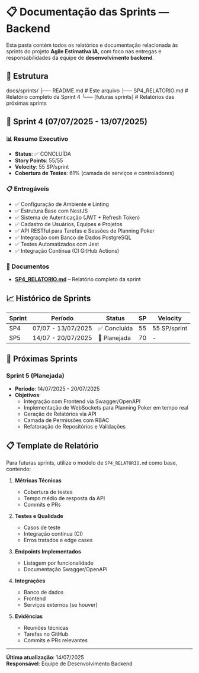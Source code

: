 # 📋 Documentação das Sprints — Backend

Esta pasta contém todos os relatórios e documentação relacionada às sprints do projeto **Agile Estimativa IA**, com foco nas entregas e responsabilidades da equipe de **desenvolvimento backend**.

## 📁 Estrutura

docs/sprints/
├── README.md # Este arquivo
├── SP4_RELATORIO.md # Relatório completo da Sprint 4
└── [futuras sprints] # Relatórios das próximas sprints


## 🚀 Sprint 4 (07/07/2025 - 13/07/2025)

### 📊 Resumo Executivo
- **Status**: ✅ CONCLUÍDA  
- **Story Points**: 55/55  
- **Velocity**: 55 SP/sprint  
- **Cobertura de Testes**: 61% (camada de serviços e controladores)  

### 📋 Entregáveis
- ✅ Configuração de Ambiente e Linting  
- ✅ Estrutura Base com NestJS  
- ✅ Sistema de Autenticação (JWT + Refresh Token)  
- ✅ Cadastro de Usuários, Equipes e Projetos  
- ✅ API RESTful para Tarefas e Sessões de Planning Poker  
- ✅ Integração com Banco de Dados PostgreSQL  
- ✅ Testes Automatizados com Jest  
- ✅ Integração Contínua (CI GitHub Actions)

### 📄 Documentos
- **[SP4_RELATORIO.md](./SP4_RELATORIO.md)** – Relatório completo da sprint

## 📈 Histórico de Sprints

| Sprint | Período           | Status       | SP  | Velocity       |
|--------|-------------------|--------------|-----|----------------|
| SP4    | 07/07 - 13/07/2025 | ✅ Concluída | 55  | 55 SP/sprint   |
| SP5    | 14/07 - 20/07/2025 | 🔄 Planejada | 70  | -              |

## 🎯 Próximas Sprints

### Sprint 5 (Planejada)
- **Período**: 14/07/2025 - 20/07/2025  
- **Objetivos**:
  - Integração com Frontend via Swagger/OpenAPI  
  - Implementação de WebSockets para Planning Poker em tempo real  
  - Geração de Relatórios via API  
  - Camada de Permissões com RBAC  
  - Refatoração de Repositórios e Validações

## 📋 Template de Relatório

Para futuras sprints, utilize o modelo de `SP4_RELATORIO.md` como base, contendo:

1. **Métricas Técnicas**
   - Cobertura de testes
   - Tempo médio de resposta da API
   - Commits e PRs

2. **Testes e Qualidade**
   - Casos de teste
   - Integração contínua (CI)
   - Erros tratados e edge cases

3. **Endpoints Implementados**
   - Listagem por funcionalidade
   - Documentação Swagger/OpenAPI

4. **Integrações**
   - Banco de dados
   - Frontend
   - Serviços externos (se houver)

5. **Evidências**
   - Reuniões técnicas
   - Tarefas no GitHub
   - Commits e PRs relevantes

---

**Última atualização**: 14/07/2025  
**Responsável**: Equipe de Desenvolvimento Backend
